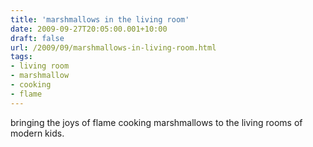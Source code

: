 ```yaml
---
title: 'marshmallows in the living room'
date: 2009-09-27T20:05:00.001+10:00
draft: false
url: /2009/09/marshmallows-in-living-room.html
tags: 
- living room
- marshmallow
- cooking
- flame
---
```


  
  
bringing the joys of flame cooking marshmallows to the living rooms of modern kids.